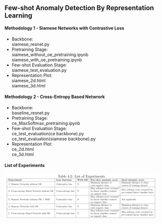 ## Few-shot Anomaly Detection By Representation Learning  

#### Methodology 1 - Siamese Networks with Contrastive Loss
+ Backbone:  
  siamese_resnet.py  
+ Pretraining Stage:  
  siamese_without_oe_pretraining.ipynb  
  siamese_with_oe_pretraining.ipynb  
+ Few-shot Evaluation Stage:  
  siamese_test_evaluation.py  
+ Representation Plot:  
  siamese_2d.html  
  siamese_3d.html  
    
    
#### Methodology 2 - Cross-Entropy Based Netwrork
+ Backbone:  
  baseline_resnet.py  
+ Pretraining Stage:   
  ce_MaxSoftmax_pretraining.ipynb  
+ Few-shot Evaluation Stage:   
  ce_test_evaluation(ce backbone).py  
  ce_test_evaluation(siamese backbone).py  
+ Representation Plot:    
  ce_2d.html   
  ce_3d.html  
  

#### List of Experiments
![alt text](https://raw.githubusercontent.com/PTRZ3/fsl_ood/main/list_of_experiments.png)
  

